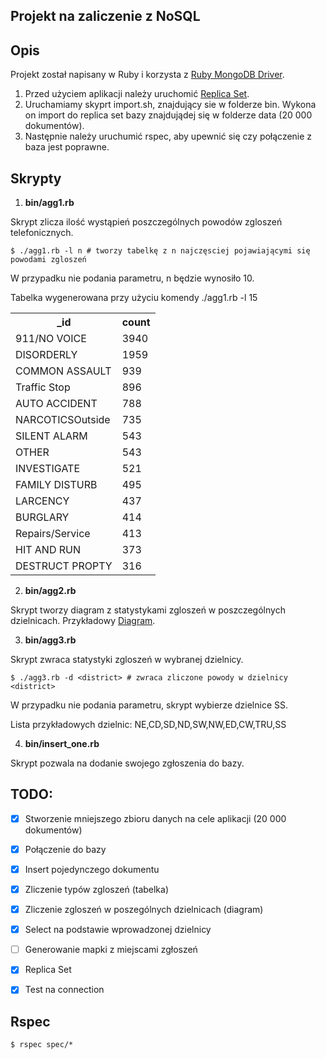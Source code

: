 ## Projekt na zaliczenie z NoSQL


Opis
-------
Projekt został napisany w Ruby i korzysta z [Ruby MongoDB Driver](https://docs.mongodb.com/ruby-driver/master/).
1. Przed użyciem aplikacji należy uruchomić [Replica Set](https://github.com/egzamin/nosql/tree/master/replica_sets).
2. Uruchamiamy skyprt import.sh, znajdujący sie w folderze bin. Wykona on import do replica set bazy znajdujądej się w folderze data (20 000 dokumentów).
3. Następnie należy uruchumić rspec, aby upewnić się czy połączenie z baza jest poprawne.

Skrypty
-------
1. **bin/agg1.rb**

Skrypt zlicza ilość wystąpień poszczególnych powodów zgloszeń telefonicznych.

```
$ ./agg1.rb -l n # tworzy tabelkę z n najczęsciej pojawiającymi się powodami zgloszeń
```
W przypadku nie podania parametru, n będzie wynosiło 10.

Tabelka wygenerowana przy użyciu komendy ./agg1.rb -l 15
<table>
  <tr>
    <th>_id</th>
    <th>count</th>
  </tr>
  <tr>
    <td>911/NO  VOICE</td>
    <td>3940</td>
  </tr>
  <tr>
    <td>DISORDERLY</td>
    <td>1959</td>
  </tr>
  <tr>
    <td>COMMON ASSAULT</td>
    <td>939</td>
  </tr>
  <tr>
    <td>Traffic Stop</td>
    <td>896</td>
  </tr>
  <tr>
    <td>AUTO ACCIDENT</td>
    <td>788</td>
  </tr>
  <tr>
    <td>NARCOTICSOutside</td>
    <td>735</td>
  </tr>
  <tr>
    <td>SILENT ALARM</td>
    <td>543</td>
  </tr>
  <tr>
    <td>OTHER</td>
    <td>543</td>
  </tr>
  <tr>
    <td>INVESTIGATE</td>
    <td>521</td>
  </tr>
  <tr>
    <td>FAMILY DISTURB</td>
    <td>495</td>
  </tr>
  <tr>
    <td>LARCENCY</td>
    <td>437</td>
  </tr>
  <tr>
    <td>BURGLARY</td>
    <td>414</td>
  </tr>
  <tr>
    <td>Repairs/Service</td>
    <td>413</td>
  </tr>
  <tr>
    <td>HIT AND RUN</td>
    <td>373</td>
  </tr>
  <tr>
    <td>DESTRUCT PROPTY</td>
    <td>316</td>
  </tr>
</table>
<to_s/>


2. **bin/agg2.rb**

Skrypt tworzy diagram z statystykami zgloszeń w poszczególnych dzielnicach.
Przykładowy [Diagram](https://github.com/nosql/app-cli-mkassjanski/blob/master/zaliczenie/bin/district_alarms.pdf).

3. **bin/agg3.rb**

Skrypt zwraca statystyki zgloszeń w wybranej dzielnicy.
```
$ ./agg3.rb -d <district> # zwraca zliczone powody w dzielnicy <district>
```
W przypadku nie podania parametru, skrypt wybierze dzielnice SS.

Lista przykładowych dzielnic: NE,CD,SD,ND,SW,NW,ED,CW,TRU,SS

4. **bin/insert_one.rb**

Skrypt pozwala na dodanie swojego zgłoszenia do bazy.

TODO:
-------
- [x] Stworzenie mniejszego zbioru danych na cele aplikacji (20 000 dokumentów)
- [x] Połączenie do bazy
- [x] Insert pojedynczego dokumentu
- [x] Zliczenie typów zgloszeń (tabelka)
- [x] Zliczenie zgloszeń w poszególnych dzielnicach (diagram)
- [x] Select na podstawie wprowadzonej dzielnicy
- [ ] Generowanie mapki z miejscami zgłoszeń
- [x] Replica Set
- [x] Test na connection


Rspec
----------

```
$ rspec spec/*
```
